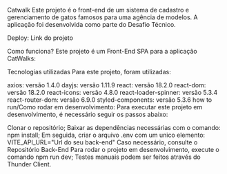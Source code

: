 Catwalk
Este projeto é o front-end de um sistema de cadastro e gerenciamento de gatos famosos para uma agência de modelos. A aplicação foi desenvolvida como parte do Desafio Técnico.

Deploy:
Link do projeto

Como funciona?
Este projeto é um Front-End SPA para a aplicação CatWalks:

Tecnologias utilizadas
Para este projeto, foram utilizadas:

axios: versão 1.4.0
dayjs: versão 1.11.9
react: versão 18.2.0
react-dom: versão 18.2.0
react-icons: versão 4.8.0
react-loader-spinner: versão 5.3.4
react-router-dom: versão 6.9.0
styled-components: versão 5.3.6
how to run/Como rodar em desenvolvimento:
Para executar este projeto em desenvolvimento, é necessário seguir os passos abaixo:

Clonar o repositório;
Baixar as dependências necessárias com o comando: npm install;
Em seguida, criar o arquivo .env com um unico elemento:
VITE_API_URL="Url do seu back-end"
Caso necessário, consulte o Repositório Back-End
Para rodar o projeto em desenvolvimento, execute o comando npm run dev;
Testes manuais podem ser feitos através do Thunder Client.
